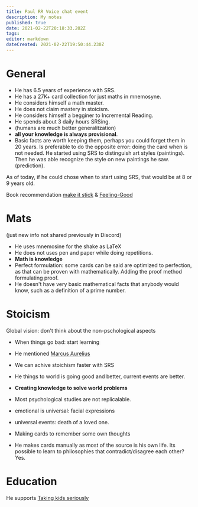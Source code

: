 ```yaml
---
title: Paul RR Voice chat event
description: My notes
published: true
date: 2021-02-22T20:18:33.202Z
tags: 
editor: markdown
dateCreated: 2021-02-22T19:50:44.230Z
---
```


# General
- He has 6.5 years of experience with SRS.
- He has a 27K+ card collection for just maths in mnemosyne.
- He considers himself a math master.
- He does not claim mastery in stoicism.
- He considers himself a begginer to Incremental Reading.
- He spends about 3 daily hours SRSing.
- (humans are much better generalitzation)
- **all your knowledge is always provisional**.
- Basic facts are worth keeping them, perhaps you could forget them in 20 years. Is preferable to do the opposite error: doing the card when is not needed. 
He started using SRS to distinguish art styles (paintings). Then he was able recognize the style on new paintings he saw. (prediction). 	


As of today, if he could chose when to start using SRS, that would be at 8 or 9 years old.

Book recommendation [make it stick](https://books.google.es/books/about/Make_It_Stick.html?id=oneWAwAAQBAJ&printsec=frontcover&source=kp_read_button&redir_esc=y#v=onepage&q&f=false) & [Feeling-Good](https://www.amazon.co.uk/Feeling-Good-New-Mood-Therapy/dp/0380810336)

# Mats
(just new info not shared previously in Discord)
- He uses mnemosine for the shake as LaTeX
- He does not uses pen and paper while doing repetitions.
- **Math is knowledge**
- Perfect formulation: some cards can be said are optimized to perfection, as that can be proven with mathematically. Adding the proof method formulating proof.
- He doesn't have very basic mathematical facts that anybody would know, such as a definition of a prime number.

# Stoicism



Global vision: don't think about the non-pschological aspects
- When things go bad: start learning
- He mentioned [Marcus Aurelius](https://en.wikipedia.org/wiki/Marcus_Aurelius)
- We can achive stoichism faster with SRS
- He things to world is going good and better, current events are better.
- **Creating knowledge to solve world problems**
- Most psychological studies are not replicalable.

- emotional is universal: facial expressions
- universal events: death of a loved one.
- Making cards to remember some own thoughts 
- He makes cards manually as most of the source is his own life.
Its possible to learn to philosophies that contradict/disagree each other?
Yes.


# Education

He supports [Taking kids seriously](https://en.wikipedia.org/wiki/Taking_Children_Seriously)